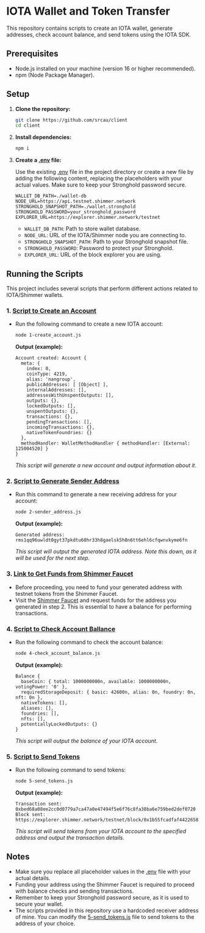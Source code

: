 # IOTA Wallet and Token Transfer

This repository contains scripts to create an IOTA wallet, generate addresses, check account balance, and send tokens using the IOTA SDK.

## Prerequisites

-   Node.js installed on your machine (version 16 or higher recommended).
-   npm (Node Package Manager).

## Setup

1.  **Clone the repository:**

    ```sh
    git clone https://github.com/srcau/client
    cd client
    ```

2.  **Install dependencies:**

    ```sh
    npm i
    ```

3.  **Create a [.env](https://github.com/srcau/client/blob/main/.env) file:**

    Use the existing [.env](https://github.com/srcau/client/blob/main/.env) file in the project directory or create a new file by adding the following content, replacing the placeholders with your actual values. Make sure to keep your Stronghold password secure.
    ```env
    WALLET_DB_PATH=./wallet-db
    NODE_URL=https://api.testnet.shimmer.network
    STRONGHOLD_SNAPSHOT_PATH=./wallet.stronghold
    STRONGHOLD_PASSWORD=your_stronghold_password
    EXPLORER_URL=https://explorer.shimmer.network/testnet
    ```
    *   `WALLET_DB_PATH`: Path to store wallet database.
    *   `NODE_URL`: URL of the IOTA/Shimmer node you are connecting to.
    *   `STRONGHOLD_SNAPSHOT_PATH`: Path to your Stronghold snapshot file.
    *   `STRONGHOLD_PASSWORD`: Password to protect your Stronghold.
    *  `EXPLORER_URL`: URL of the block explorer you are using.

## Running the Scripts

This project includes several scripts that perform different actions related to IOTA/Shimmer wallets.

### 1. [Script to Create an Account](https://github.com/srcau/client/blob/main/1-create_account.js)

*   Run the following command to create a new IOTA account:

    ```sh
    node 1-create_account.js
    ```

    **Output (example):**
    ```
    Account created: Account {
      meta: {
        index: 0,
        coinType: 4219,
        alias: 'nangroup',
        publicAddresses: [ [Object] ],
        internalAddresses: [],
        addressesWithUnspentOutputs: [],
        outputs: {},
        lockedOutputs: [],
        unspentOutputs: {},
        transactions: {},
        pendingTransactions: [],
        incomingTransactions: {},
        nativeTokenFoundries: {}
      },
      methodHandler: WalletMethodHandler { methodHandler: [External: 125004520] }
    }
    ```
    *This script will generate a new account and output information about it.*

### 2. [Script to Generate Sender Address](https://github.com/srcau/client/blob/main/2-sender_address.js)

*   Run this command to generate a new receiving address for your account:

    ```sh
    node 2-sender_address.js
    ```
    **Output (example):**
    ```
    Generated address: rms1qq96uwldt0gyt37pkdtu60hr33h8gaelsk5h8n6tt6ehl6cfqwnvkyme6fn
    ```
    *This script will output the generated IOTA address. Note this down, as it will be used for the next step.*

### 3. [Link to Get Funds from Shimmer Faucet](https://faucet.testnet.shimmer.network/)

*   Before proceeding, you need to fund your generated address with testnet tokens from the Shimmer Faucet.
*   Visit the [Shimmer Faucet](https://faucet.testnet.shimmer.network/) and request funds for the address you generated in step 2. This is essential to have a balance for performing transactions.

### 4. [Script to Check Account Ballance](https://github.com/srcau/client/blob/main/4-check_account_balance.js)

*   Run the following command to check the account balance:

    ```sh
    node 4-check_account_balance.js
    ```

    **Output (example):**
    ```
    Balance {
      baseCoin: { total: 1000000000n, available: 1000000000n, votingPower: '0' },
      requiredStorageDeposit: { basic: 42600n, alias: 0n, foundry: 0n, nft: 0n },
      nativeTokens: [],
      aliases: [],
      foundries: [],
      nfts: [],
      potentiallyLockedOutputs: {}
    }
    ```
    *This script will output the balance of your IOTA account.*

### 5. [Script to Send Tokens](https://github.com/srcau/client/blob/main/5-send_tokens.js)

*   Run the following command to send tokens:

    ```sh
    node 5-send_tokens.js
    ```

    **Output (example):**
    ```
    Transaction sent: 0xbed68a08ee2cc0d0779a7ca47a0e47494f5e6f76c8fa38ba6e759bed2def0720
    Block sent: https://explorer.shimmer.network/testnet/block/0x1b55fcadfaf442265820609cc463b3c34e7e912ae72799c151a7267ddfa2c097
    ```
    *This script will send tokens from your IOTA account to the specified address and output the transaction details.*

## Notes

-   Make sure you replace all placeholder values in the [.env](https://github.com/srcau/client/blob/main/.env) file with your actual details.
-   Funding your address using the Shimmer Faucet is required to proceed with balance checks and sending transactions.
-  Remember to keep your Stronghold password secure, as it is used to secure your wallet.
- The scripts provided in this repository use a hardcoded receiver address of mine. You can modify the [5-send_tokens.js](https://github.com/srcau/client/blob/main/5-send_tokens.js) file to send tokens to the address of your choice.